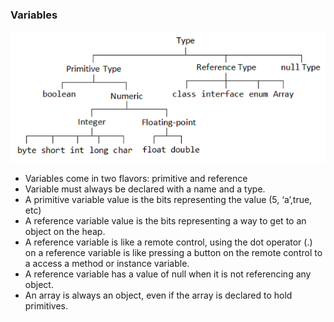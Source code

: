 ### Variables
![](images/variables_in_java.png)

* Variables come in two flavors: primitive and reference
* Variable must always be declared with a name and a type.
* A primitive variable value is the bits representing the value (5, ‘a’,true, etc)
* A reference variable value is the bits representing a way to get to an object on the heap.
* A reference variable is like a remote control, using the dot operator (.) on a reference variable is like pressing a button on the remote control to a access a method or instance variable.
* A reference variable has a value of null when it is not referencing any object.
* An array is always an object, even if the array is declared to hold primitives.
